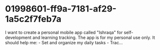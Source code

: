 # 01998601-ff9a-7181-af29-1a5c2f7feb7a
I want to create a personal mobile app called "Ishraqa" for self-development and learning tracking. The app is for my personal use only. It should help me:  - Set and organize my daily tasks - Trac...

